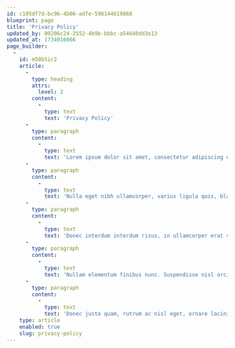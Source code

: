 ```yaml
---
id: c105df7d-bc96-4b06-adfe-598144619868
blueprint: page
title: 'Privacy Policy'
updated_by: 09206c24-2552-4b9b-bbbc-a54640dd3e13
updated_at: 1734916066
page_builder:
  -
    id: m50b5ic2
    article:
      -
        type: heading
        attrs:
          level: 2
        content:
          -
            type: text
            text: 'Privacy Policy'
      -
        type: paragraph
        content:
          -
            type: text
            text: 'Lorem ipsum dolor sit amet, consectetur adipiscing elit. Curabitur vel erat eget ante vehicula maximus. Quisque placerat hendrerit purus. Donec quis arcu faucibus, scelerisque sapien ut, venenatis mi. Integer gravida vitae ex ut mattis. Suspendisse dapibus enim dapibus, efficitur est quis, volutpat ante. Pellentesque ultrices congue eros euismod dictum. Nullam sed blandit sem, non laoreet mi.'
      -
        type: paragraph
        content:
          -
            type: text
            text: 'Nulla eget nibh ullamcorper, varius ligula quis, blandit diam. Praesent venenatis nisi in porttitor suscipit. Vestibulum in ultricies felis. Sed quis quam volutpat justo viverra maximus cursus eu ipsum. Morbi venenatis lectus in tortor porttitor, a fringilla orci pretium. Vivamus vel convallis felis, ut placerat sem. Vestibulum in dolor purus. Nunc sit amet eros sed risus blandit ultrices et sit amet nibh. Suspendisse non elit tellus. Curabitur vel justo at nunc bibendum lacinia vel feugiat magna. Ut tellus dolor, laoreet vitae urna vitae, feugiat volutpat neque.'
      -
        type: paragraph
        content:
          -
            type: text
            text: 'Donec interdum interdum risus, in ullamcorper erat venenatis et. Mauris semper erat ac ultricies fermentum. Interdum et malesuada fames ac ante ipsum primis in faucibus. Quisque commodo lacus nec est pulvinar convallis. Sed mollis sodales mi ut iaculis. Nullam leo nisi, sollicitudin sed scelerisque sed, bibendum a justo. Etiam pulvinar purus imperdiet, pulvinar eros et, laoreet risus. Nam ac metus tincidunt, tempor odio id, aliquam lorem. Sed vel metus ut justo rhoncus venenatis et quis leo. Ut vitae viverra nibh, ac hendrerit erat.'
      -
        type: paragraph
        content:
          -
            type: text
            text: 'Nullam elementum finibus nunc. Suspendisse nisl orci, egestas eu placerat non, varius at velit. Vivamus eu est ac erat vehicula tempor. Mauris venenatis lacus felis. Etiam convallis hendrerit odio sed ullamcorper. Mauris vitae imperdiet purus, sed hendrerit nibh. Nullam nec condimentum erat. Nunc tempor ante dapibus, mattis nulla non, scelerisque sapien. Nam sed quam neque. Proin eget massa non nibh pharetra gravida. Sed fermentum sed ex vitae viverra.'
      -
        type: paragraph
        content:
          -
            type: text
            text: 'Donec justo quam, rutrum ac nisl eget, ornare lacinia purus. Nam malesuada vehicula arcu, quis viverra risus fringilla nec. Nam iaculis vitae odio a semper. Integer scelerisque ante hendrerit enim malesuada cursus. Ut mauris purus, ultricies non placerat nec, porta at eros. Aliquam vel efficitur dui, sagittis tempus ipsum. Vestibulum non arcu lorem. Suspendisse at molestie elit. Sed placerat molestie congue. Ut mattis non lacus in mattis. Aenean ultrices rhoncus ligula, quis molestie lectus gravida nec. Cras congue erat non magna venenatis pulvinar.'
    type: article
    enabled: true
    slug: privacy-policy
---
```

